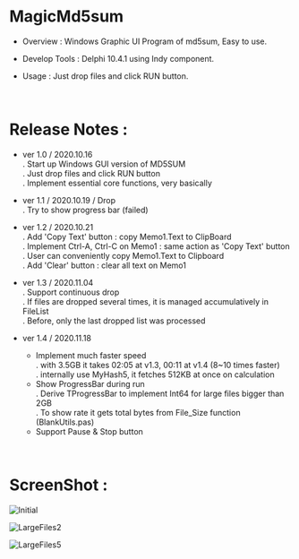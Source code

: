 # MagicMd5sum

- Overview : Windows Graphic UI Program of md5sum, Easy to use.

- Develop Tools : Delphi 10.4.1 using Indy component.

- Usage : Just drop files and click RUN button.

<br/>

# Release Notes :

- ver 1.0 / 2020.10.16 \
  . Start up Windows GUI version of MD5SUM \
  . Just drop files and click RUN button \
  . Implement essential core functions, very basically

- ver 1.1 / 2020.10.19 / Drop \
  . Try to show progress bar (failed)

- ver 1.2 / 2020.10.21 \
  . Add 'Copy Text' button : copy Memo1.Text to ClipBoard \
  . Implement Ctrl-A, Ctrl-C on Memo1 : same action as 'Copy Text' button \
  . User can conveniently copy Memo1.Text to Clipboard \
  . Add 'Clear' button : clear all text on Memo1

- ver 1.3 / 2020.11.04 \
  . Support continuous drop \
  . If files are dropped several times, it is managed accumulatively in FileList \
  . Before, only the last dropped list was processed

- ver 1.4 / 2020.11.18
  - Implement much faster speed \
    . with 3.5GB it takes 02:05 at v1.3, 00:11 at v1.4 (8~10 times faster) \
	. internally use MyHash5, it fetches 512KB at once on calculation
  - Show ProgressBar during run \
    . Derive TProgressBar to implement Int64 for large files bigger than 2GB \
    . To show rate it gets total bytes from File_Size function (BlankUtils.pas)
  - Support Pause & Stop button


<br/>

# ScreenShot :

![Initial](https://user-images.githubusercontent.com/26485313/99491010-53afa380-29ae-11eb-8320-c63046cb0345.png)

![LargeFiles2](https://user-images.githubusercontent.com/26485313/99491017-56aa9400-29ae-11eb-8011-8c7f7b3e4743.png)

![LargeFiles5](https://user-images.githubusercontent.com/26485313/99491019-5a3e1b00-29ae-11eb-930d-6c9d60e84004.png)

<br/><br/>
